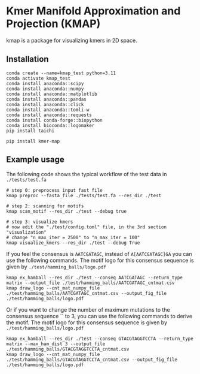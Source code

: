# Kmer Manifold Approximation and Projection (KMAP)
kmap is a package for visualizing kmers in 2D space. 

## Installation
```
conda create --name=kmap_test python=3.11
conda activate kmap_test
conda install anaconda::scipy
conda install anaconda::numpy
conda install anaconda::matplotlib
conda install anaconda::pandas
conda install anaconda::click
conda install anaconda::tomli-w
conda install anaconda::requests
conda install conda-forge::biopython
conda install bioconda::logomaker
pip install taichi

pip install kmer-map
```

## Example usage
The following code shows the typical workflow of the test data in `./tests/test.fa`
```
# step 0: preprocess input fast file
kmap preproc --fasta_file ./tests/test.fa --res_dir ./test 

# step 2: scanning for motifs 
kmap scan_motif --res_dir ./test --debug true

# step 3: visualize kmers
# now edit the "./test/config.toml" file, in the 3rd section "visualization"
# change "n_max_iter = 2500" to "n_max_iter = 100"  
kmap visualize_kmers --res_dir ./test --debug True
```

If you feel the consensus is `AATCGATAGC`, instead of `A[AATCGATAGC]GA` you can use the following commands. 
The motif logo for this consensus sequence is given by `./test/hamming_balls/logo.pdf`
```
kmap ex_hamball --res_dir ./test --conseq AATCGATAGC --return_type matrix --output_file ./test/hamming_balls/AATCGATAGC_cntmat.csv 
kmap draw_logo --cnt_mat_numpy_file ./test/hamming_balls/AATCGATAGC_cntmat.csv --output_fig_file ./test/hamming_balls/logo.pdf
```

Or if you want to change the number of maximum mutations to the consensus sequence `` to 3,
you can use the following commands to derive the motif. 
The motif logo for this consensus sequence is given by `./test/hamming_balls/logo.pdf`
```
kmap ex_hamball --res_dir ./test --conseq GTACGTAGGTCCTA --return_type matrix --max_ham_dist 3 --output_file ./test/hamming_balls/GTACGTAGGTCCTA_cntmat.csv 
kmap draw_logo --cnt_mat_numpy_file ./test/hamming_balls/GTACGTAGGTCCTA_cntmat.csv --output_fig_file ./test/hamming_balls/logo.pdf
```

[comment]: <> (Release commands)
[comment]: <> (python -m build) 
[comment]: <> (python3 -m twine upload --repository testpypi dist/*)

